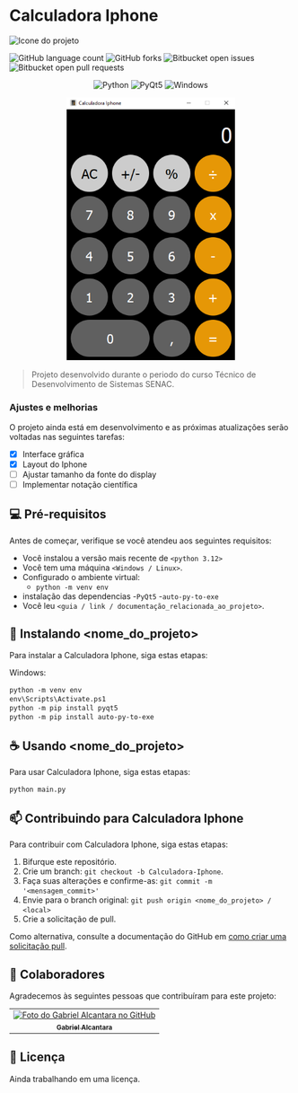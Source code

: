 # Calculadora Iphone 
<img src="calculator.ico" width="70" alt="Icone do projeto">


![GitHub language count](https://img.shields.io/github/languages/count/iuricode/README-template?style=for-the-badge)
![GitHub forks](https://img.shields.io/github/forks/iuricode/README-template?style=for-the-badge)
![Bitbucket open issues](https://img.shields.io/bitbucket/issues/iuricode/README-template?style=for-the-badge)
![Bitbucket open pull requests](https://img.shields.io/bitbucket/pr-raw/iuricode/README-template?style=for-the-badge)

<div align="center">

![Python](https://img.shields.io/badge/python-3776AB?style=for-the-badge&logo=python&logoColor=white)
![PyQt5](https://img.shields.io/badge/Qt-%23217346.svg?style=for-the-badge&logo=Qt&logoColor=white)
![Windows](https://img.shields.io/badge/Windows-0078D6?style=for-the-badge&logo=windows&logoColor=white)

  <img src="exemplo.png" width="300" alt="Exemplo imagem">
</div>

> Projeto desenvolvido durante o periodo do curso Técnico de Desenvolvimento de Sistemas SENAC.

### Ajustes e melhorias

O projeto ainda está em desenvolvimento e as próximas atualizações serão voltadas nas seguintes tarefas:

- [x] Interface gráfica
- [x] Layout do Iphone
- [ ] Ajustar tamanho da fonte do display
- [ ] Implementar notação científica

## 💻 Pré-requisitos

Antes de começar, verifique se você atendeu aos seguintes requisitos:

- Você instalou a versão mais recente de `<python 3.12>`
- Você tem uma máquina `<Windows / Linux>`.
- Configurado o ambiente virtual:
    - `python -m venv env`
- instalação das dependencias
    -`PyQt5`
    -`auto-py-to-exe`
- Você leu `<guia / link / documentação_relacionada_ao_projeto>`.

## 🚀 Instalando <nome_do_projeto>

Para instalar a Calculadora Iphone, siga estas etapas:

Windows:

```
python -m venv env
env\Scripts\Activate.ps1
python -m pip install pyqt5
python -m pip install auto-py-to-exe
```

## ☕ Usando <nome_do_projeto>

Para usar Calculadora Iphone, siga estas etapas:

```
python main.py
```

## 📫 Contribuindo para Calculadora Iphone

Para contribuir com Calculadora Iphone, siga estas etapas:

1. Bifurque este repositório.
2. Crie um branch: `git checkout -b Calculadora-Iphone`.
3. Faça suas alterações e confirme-as: `git commit -m '<mensagem_commit>'`
4. Envie para o branch original: `git push origin <nome_do_projeto> / <local>`
5. Crie a solicitação de pull.

Como alternativa, consulte a documentação do GitHub em [como criar uma solicitação pull](https://help.github.com/en/github/collaborating-with-issues-and-pull-requests/creating-a-pull-request).

## 🤝 Colaboradores

Agradecemos às seguintes pessoas que contribuíram para este projeto:

<table>
  <tr>
    <td align="center">
      <a href="#" title="Gabriel Alcantara">
        <img src="https://avatars.githubusercontent.com/u/164343305?s=400&u=a5f0a91d4eaaee7921d8963b8c235627a12a53a4&v=4" width="100px;" alt="Foto do Gabriel Alcantara no GitHub"/><br>
        <sub>
          <b>Gabriel Alcantara</b>
        </sub>
      </a>
    </td>
  </tr>
</table>

## 📝 Licença

Ainda trabalhando em uma licença.